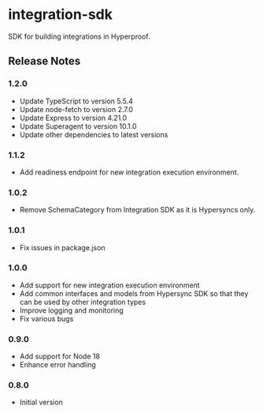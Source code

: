 # integration-sdk

SDK for building integrations in Hyperproof.

## Release Notes

### 1.2.0

- Update TypeScript to version 5.5.4
- Update node-fetch to version 2.7.0
- Update Express to version 4.21.0
- Update Superagent to version 10.1.0
- Update other dependencies to latest versions

### 1.1.2

- Add readiness endpoint for new integration execution environment.

### 1.0.2

- Remove SchemaCategory from Integration SDK as it is Hypersyncs only.

### 1.0.1

- Fix issues in package.json

### 1.0.0

- Add support for new integration execution environment
- Add common interfaces and models from Hypersync SDK so that they can be used by other integration types
- Improve logging and monitoring
- Fix various bugs

### 0.9.0

- Add support for Node 18
- Enhance error handling

### 0.8.0

- Initial version
